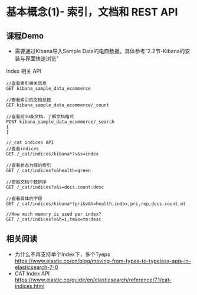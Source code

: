 # 基本概念(1)- 索引，文档和 REST API

## 课程Demo
- 需要通过Kibana导入Sample Data的电商数据。具体参考“2.2节-Kibana的安装与界面快速浏览”

Index 相关 API
```
//查看索引相关信息
GET kibana_sample_data_ecommerce

//查看索引的文档总数
GET kibana_sample_data_ecommerce/_count

//查看前10条文档，了解文档格式
POST kibana_sample_data_ecommerce/_search
{
}

//_cat indices API
//查看indices
GET /_cat/indices/kibana*?v&s=index

//查看状态为绿的索引
GET /_cat/indices?v&health=green

//按照文档个数排序
GET /_cat/indices?v&s=docs.count:desc

//查看具体的字段
GET /_cat/indices/kibana*?pri&v&h=health,index,pri,rep,docs.count,mt

//How much memory is used per index?
GET /_cat/indices?v&h=i,tm&s=tm:desc

```


## 相关阅读
- 为什么不再支持单个Index下，多个Tyeps https://www.elastic.co/cn/blog/moving-from-types-to-typeless-apis-in-elasticsearch-7-0
- CAT Index API https://www.elastic.co/guide/en/elasticsearch/reference/7.1/cat-indices.html
